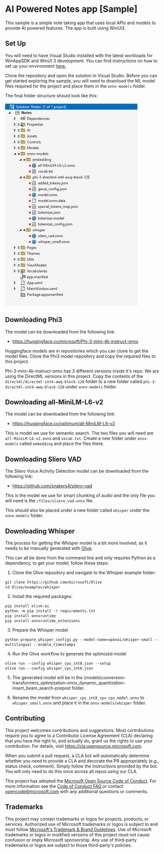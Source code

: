 # AI Powered Notes app [Sample]

This sample is a simple note taking app that uses local APIs and models to provide AI powered features. The app is built using WinUI3.

## Set Up

You will need to have Visual Studio installed with the latest workloads for WinAppSDK and WinUI 3 development. You can find instructions on how to set up your environment [here.](https://learn.microsoft.com/en-us/windows/apps/windows-app-sdk/set-up-your-development-environment?tabs=cs-vs-community%2Ccpp-vs-community%2Cvs-2022-17-1-a%2Cvs-2022-17-1-b#install-visual-studio)

Clone the repository and open the solution in Visual Studio. Before you can get started exploring the sample, you will need to download the ML model files required for the project and place them in the `onnx-models` folder.

The final folder structure should look like this:

![Folder Structure](folder_structure.png)

## Downloading Phi3

The model can be downloaded from the following link:
- https://huggingface.co/microsoft/Phi-3-mini-4k-instruct-onnx

Huggingface models are in repositories which you can clone to get the model files. Clone the Phi3 model repository and copy the required files to this project.

Phi-3-mini-4k-instruct-onnx has 3 different versions inside it's repo. We are using the DirectML versions in this project. Copy the contents of the `directml/directml-int4-awq-block-128` folder to a new folder called `phi-3-directml-int4-awq-block-128` under `onnx-models` folder.

## Downloading all-MiniLM-L6-v2 
The model can be downloaded from the following link:
- https://huggingface.co/optimum/all-MiniLM-L6-v2

This is model we use for semantic search. The two files you will need are `all-MiniLM-L6-v2.onnx` and `vocab.txt`. Create a new folder under `onnx-models` called `embedding` and place the files there.

## Downloading Sliero VAD
The Sliero Voice Activity Detection model can be downloaded from the following link:
- https://github.com/snakers4/silero-vad 

This is the model we use for smart chunking of audio and the only file you will need is the `/files/sliero_vad.onnx` file. 

This should also be placed under a new folder called `whisper` under the `onnx-models` folder.

## Downloading Whisper
The process for getting the Whisper model is a bit more involved, as it needs to be manually generated with [Olive](https://github.com/microsoft/OLive).

This can all be done from the command line and only requires Python as a dependency, to get your model, follow these steps:

1. Clone the Olive repository and navigate to the Whisper example folder:
```
git clone https://github.com/microsoft/Olive
cd Olive/examples/whisper
```

2. Install the required packages:
```
pip install olive-ai
python -m pip install -r requirements.txt
pip install onnxruntime
pip install onnxruntime_extensions
```

3. Prepare the Whisper model
```
python prepare_whisper_configs.py --model-name=openai/whisper-small --multilingual --enable_timestamps 
```

4. Run the Olive workflow to generate the optimized model
```
olive run --config whisper_cpu_int8.json --setup
olive run --config whisper_cpu_int8.json
```

5. The generated model will be in the \models\conversion-transformers_optimization-onnx_dynamic_quantization-insert_beam_search-prepost folder. 

6. Rename the model from `whisper_cpu_int8_cpu-cpu_model.onnx` to `whisper_small.onnx` and place it in the `onnx-models/whisper` folder.


## Contributing

This project welcomes contributions and suggestions.  Most contributions require you to agree to a
Contributor License Agreement (CLA) declaring that you have the right to, and actually do, grant us
the rights to use your contribution. For details, visit https://cla.opensource.microsoft.com.

When you submit a pull request, a CLA bot will automatically determine whether you need to provide
a CLA and decorate the PR appropriately (e.g., status check, comment). Simply follow the instructions
provided by the bot. You will only need to do this once across all repos using our CLA.

This project has adopted the [Microsoft Open Source Code of Conduct](https://opensource.microsoft.com/codeofconduct/).
For more information see the [Code of Conduct FAQ](https://opensource.microsoft.com/codeofconduct/faq/) or
contact [opencode@microsoft.com](mailto:opencode@microsoft.com) with any additional questions or comments.

## Trademarks

This project may contain trademarks or logos for projects, products, or services. Authorized use of Microsoft 
trademarks or logos is subject to and must follow 
[Microsoft's Trademark & Brand Guidelines](https://www.microsoft.com/en-us/legal/intellectualproperty/trademarks/usage/general).
Use of Microsoft trademarks or logos in modified versions of this project must not cause confusion or imply Microsoft sponsorship.
Any use of third-party trademarks or logos are subject to those third-party's policies.
